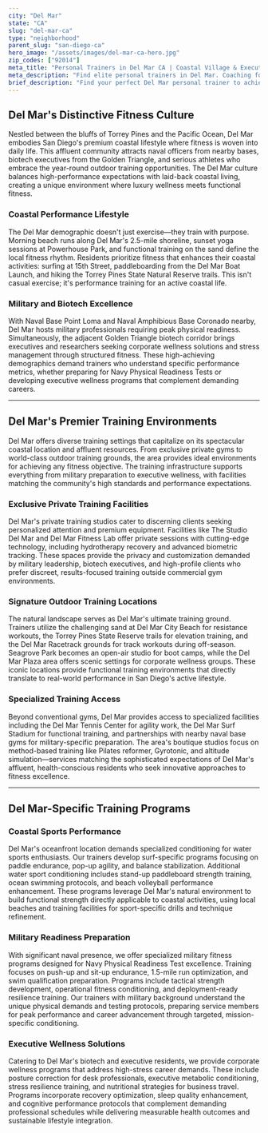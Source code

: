 ```yaml
---
city: "Del Mar"
state: "CA"
slug: "del-mar-ca"
type: "neighborhood"
parent_slug: "san-diego-ca"
hero_image: "/assets/images/del-mar-ca-hero.jpg"
zip_codes: ["92014"]
meta_title: "Personal Trainers in Del Mar CA | Coastal Village & Executive Fitness"
meta_description: "Find elite personal trainers in Del Mar. Coaching focused on executive wellness, boutique beach routines, and Del Mar Racetrack area conditioning."
brief_description: "Find your perfect Del Mar personal trainer to achieve your fitness goals in America's Finest City. Our expert matching service connects you with certified professionals specializing in beach workouts, military fitness standards, and corporate wellness programs tailored for San Diego's active lifestyle. Whether you're training at Torrey Pines, preparing for naval fitness tests, or seeking biotech industry wellness solutions, we match you with trainers who understand Del Mar's unique coastal environment and high-performance culture. Get ready to transform your fitness with personalized training designed for San Diego's distinctive active demographic."
---
```

## Del Mar's Distinctive Fitness Culture

Nestled between the bluffs of Torrey Pines and the Pacific Ocean, Del Mar embodies San Diego's premium coastal lifestyle where fitness is woven into daily life. This affluent community attracts naval officers from nearby bases, biotech executives from the Golden Triangle, and serious athletes who embrace the year-round outdoor training opportunities. The Del Mar culture balances high-performance expectations with laid-back coastal living, creating a unique environment where luxury wellness meets functional fitness.

### Coastal Performance Lifestyle

The Del Mar demographic doesn't just exercise—they train with purpose. Morning beach runs along Del Mar's 2.5-mile shoreline, sunset yoga sessions at Powerhouse Park, and functional training on the sand define the local fitness rhythm. Residents prioritize fitness that enhances their coastal activities: surfing at 15th Street, paddleboarding from the Del Mar Boat Launch, and hiking the Torrey Pines State Natural Reserve trails. This isn't casual exercise; it's performance training for an active coastal life.

### Military and Biotech Excellence

With Naval Base Point Loma and Naval Amphibious Base Coronado nearby, Del Mar hosts military professionals requiring peak physical readiness. Simultaneously, the adjacent Golden Triangle biotech corridor brings executives and researchers seeking corporate wellness solutions and stress management through structured fitness. These high-achieving demographics demand trainers who understand specific performance metrics, whether preparing for Navy Physical Readiness Tests or developing executive wellness programs that complement demanding careers.

---

## Del Mar's Premier Training Environments

Del Mar offers diverse training settings that capitalize on its spectacular coastal location and affluent resources. From exclusive private gyms to world-class outdoor training grounds, the area provides ideal environments for achieving any fitness objective. The training infrastructure supports everything from military preparation to executive wellness, with facilities matching the community's high standards and performance expectations.

### Exclusive Private Training Facilities

Del Mar's private training studios cater to discerning clients seeking personalized attention and premium equipment. Facilities like The Studio Del Mar and Del Mar Fitness Lab offer private sessions with cutting-edge technology, including hydrotherapy recovery and advanced biometric tracking. These spaces provide the privacy and customization demanded by military leadership, biotech executives, and high-profile clients who prefer discreet, results-focused training outside commercial gym environments.

### Signature Outdoor Training Locations

The natural landscape serves as Del Mar's ultimate training ground. Trainers utilize the challenging sand at Del Mar City Beach for resistance workouts, the Torrey Pines State Reserve trails for elevation training, and the Del Mar Racetrack grounds for track workouts during off-season. Seagrove Park becomes an open-air studio for boot camps, while the Del Mar Plaza area offers scenic settings for corporate wellness groups. These iconic locations provide functional training environments that directly translate to real-world performance in San Diego's active lifestyle.

### Specialized Training Access

Beyond conventional gyms, Del Mar provides access to specialized facilities including the Del Mar Tennis Center for agility work, the Del Mar Surf Stadium for functional training, and partnerships with nearby naval base gyms for military-specific preparation. The area's boutique studios focus on method-based training like Pilates reformer, Gyrotonic, and altitude simulation—services matching the sophisticated expectations of Del Mar's affluent, health-conscious residents who seek innovative approaches to fitness excellence.

---

## Del Mar-Specific Training Programs

### Coastal Sports Performance

Del Mar's oceanfront location demands specialized conditioning for water sports enthusiasts. Our trainers develop surf-specific programs focusing on paddle endurance, pop-up agility, and balance stabilization. Additional water sport conditioning includes stand-up paddleboard strength training, ocean swimming protocols, and beach volleyball performance enhancement. These programs leverage Del Mar's natural environment to build functional strength directly applicable to coastal activities, using local beaches and training facilities for sport-specific drills and technique refinement.

### Military Readiness Preparation

With significant naval presence, we offer specialized military fitness programs designed for Navy Physical Readiness Test excellence. Training focuses on push-up and sit-up endurance, 1.5-mile run optimization, and swim qualification preparation. Programs include tactical strength development, operational fitness conditioning, and deployment-ready resilience training. Our trainers with military background understand the unique physical demands and testing protocols, preparing service members for peak performance and career advancement through targeted, mission-specific conditioning.

### Executive Wellness Solutions

Catering to Del Mar's biotech and executive residents, we provide corporate wellness programs that address high-stress career demands. These include posture correction for desk professionals, executive metabolic conditioning, stress resilience training, and nutritional strategies for business travel. Programs incorporate recovery optimization, sleep quality enhancement, and cognitive performance protocols that complement demanding professional schedules while delivering measurable health outcomes and sustainable lifestyle integration.